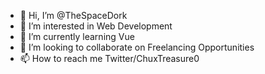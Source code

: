 - 👋 Hi, I’m @TheSpaceDork
- 👀 I’m interested in Web Development
- 🌱 I’m currently learning Vue
- 💞️ I’m looking to collaborate on Freelancing Opportunities
- 📫 How to reach me Twitter/ChuxTreasure0

<!---
TheSpaceDork/TheSpaceDork is a ✨ special ✨ repository because its `README.md` (this file) appears on your GitHub profile.
You can click the Preview link to take a look at your changes.
--->

